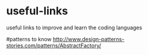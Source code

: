 # useful-links
useful links to improve and learn the coding languages

#patterns to know
http://www.design-patterns-stories.com/patterns/AbstractFactory/
